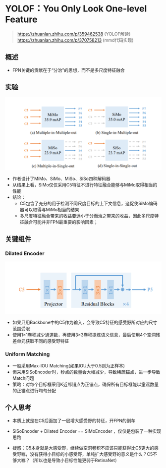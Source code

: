 # YOLOF：You Only Look One-level Feature

> https://zhuanlan.zhihu.com/p/359462538 (YOLOF解读)
> https://zhuanlan.zhihu.com/p/370758213 (mmd代码实现)
## 概述
- FPN关键的贡献在于“分治”的思想，而不是多尺度特征融合

## 实验
![exp](../picture/objectdetect/YOLOF_exp.png)
- 作者设计了MiMo、SiMo、MiSo、SiSo四种解码器
- 从结果上看，SiMo仅仅采用C5特征不进行特征融合能够与MiMo取得相当的性能
- 结论：
    - C5包含了充分的用于检测不同尺度目标的上下文信息，这促使SiMo编码器可以取得与MiMo相当的结果
    - 多尺度特征融合带来的收益要远小于分而治之带来的收益，因此多尺度特征融合可能并非FPN最重要的影响因素；

## 关键组件
### Dilated Encoder
![dilatedEncoder](../picture/objectdetect/YOLOF_dilatedencoder.jpg)
- 如果只用Backbone中的C5作为输入，会导致C5特征的感受野所对应的尺寸范围受限
- 使用1×1卷积减少通道数，再使用3×3卷积提炼语义信息，最后使用4个空洞残差单元获取不同的感受野特征
  
### Uniform Matching
- 一般采用Max-IOU Matching(如果IOU大于0.5则为正样本)
- 但采用SiSoEncoder时，秒点的数量会大幅减少，导致稀疏锚点，进一步导致Match问题
- 策略：对每个目标框采用K近邻锚点为正锚点，确保所有目标框能以童谣数量的正锚点进行均匀分配


## 个人思考
- 本质上就是在C5后面加了一层增大感受野的特征，开FPN的倒车
- SiSoEncoder + Dilated Encoder ==  SiMoEncoder ，仅仅是包装了一种实现思路
  
- 疑惑：C5本身就是大感受野，继续做空洞卷积不应该只能获得比C5更大的感受野嘛，没有获得小目标的小感受野，单纯扩大感受野的意义是什么？C5不够大嘛？（所以也是导致小目标性能更弱于RetinaNet）
